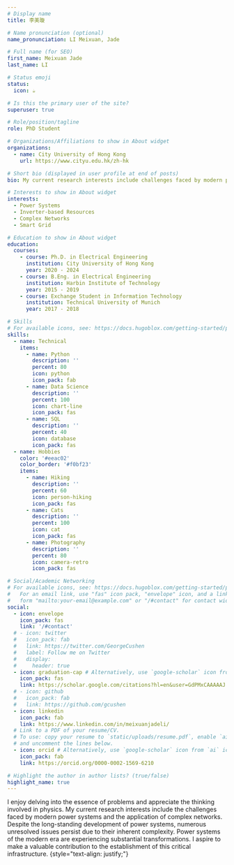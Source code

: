 ```yaml
---
# Display name
title: 李美璇

# Name pronunciation (optional)
name_pronunciation: LI Meixuan, Jade

# Full name (for SEO)
first_name: Meixuan Jade
last_name: LI

# Status emoji
status:
  icon: ☕️

# Is this the primary user of the site?
superuser: true

# Role/position/tagline
role: PhD Student

# Organizations/Affiliations to show in About widget
organizations:
  - name: City University of Hong Kong
    url: https://www.cityu.edu.hk/zh-hk

# Short bio (displayed in user profile at end of posts)
bio: My current research interests include challenges faced by modern power systems and the application of complex networks.

# Interests to show in About widget
interests:
  - Power Systems
  - Inverter-based Resources
  - Complex Networks
  - Smart Grid

# Education to show in About widget
education:
  courses:
    - course: Ph.D. in Electrical Engineering
      institution: City University of Hong Kong
      year: 2020 - 2024
    - course: B.Eng. in Electrical Engineering
      institution: Harbin Institute of Technology
      year: 2015 - 2019
    - course: Exchange Student in Information Technology
      institution: Technical University of Munich
      year: 2017 - 2018

# Skills
# For available icons, see: https://docs.hugoblox.com/getting-started/page-builder/#icons
skills:
  - name: Technical
    items:
      - name: Python
        description: ''
        percent: 80
        icon: python
        icon_pack: fab
      - name: Data Science
        description: ''
        percent: 100
        icon: chart-line
        icon_pack: fas
      - name: SQL
        description: ''
        percent: 40
        icon: database
        icon_pack: fas
  - name: Hobbies
    color: '#eeac02'
    color_border: '#f0bf23'
    items:
      - name: Hiking
        description: ''
        percent: 60
        icon: person-hiking
        icon_pack: fas
      - name: Cats
        description: ''
        percent: 100
        icon: cat
        icon_pack: fas
      - name: Photography
        description: ''
        percent: 80
        icon: camera-retro
        icon_pack: fas

# Social/Academic Networking
# For available icons, see: https://docs.hugoblox.com/getting-started/page-builder/#icons
#   For an email link, use "fas" icon pack, "envelope" icon, and a link in the
#   form "mailto:your-email@example.com" or "/#contact" for contact widget.
social:
  - icon: envelope
    icon_pack: fas
    link: '/#contact'
  # - icon: twitter
  #   icon_pack: fab
  #   link: https://twitter.com/GeorgeCushen
  #   label: Follow me on Twitter
  #   display:
  #     header: true
  - icon: graduation-cap # Alternatively, use `google-scholar` icon from `ai` icon pack
    icon_pack: fas
    link: https://scholar.google.com/citations?hl=en&user=GdPMxCAAAAAJ
  # - icon: github
  #   icon_pack: fab
  #   link: https://github.com/gcushen
  - icon: linkedin
    icon_pack: fab
    link: https://www.linkedin.com/in/meixuanjadeli/
  # Link to a PDF of your resume/CV.
  # To use: copy your resume to `static/uploads/resume.pdf`, enable `ai` icons in `params.yaml`,
  # and uncomment the lines below.
  - icon: orcid # Alternatively, use `google-scholar` icon from `ai` icon pack
    icon_pack: fab
    link: https://orcid.org/0000-0002-1569-6210

# Highlight the author in author lists? (true/false)
highlight_name: true
---
```


I enjoy delving into the essence of problems and appreciate the thinking involved in physics. My current research interests include the challenges faced by modern power systems and the application of complex networks. Despite the long-standing development of power systems, numerous unresolved issues persist due to their inherent complexity. Power systems of the modern era are experiencing substantial transformations. I aspire to make a valuable contribution to the establishment of this critical infrastructure.
{style="text-align: justify;"}
